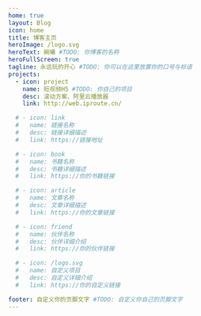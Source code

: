 ```yaml
---
home: true
layout: Blog
icon: home
title: 博客主页
heroImage: /logo.svg
heroText: 婉曦 #TODO: 你博客的名称
heroFullScreen: true
tagline: 永远玩的开心 #TODO: 你可以在这里放置你的口号与标语
projects:
  - icon: project
    name: 短视频H5 #TODO: 你自己的项目
    desc: 滚动方案、阿里云播放器
    link: http://web.iproute.cn/

  # - icon: link
  #   name: 链接名称
  #   desc: 链接详细描述
  #   link: https://链接地址

  # - icon: book
  #   name: 书籍名称
  #   desc: 书籍详细描述
  #   link: https://你的书籍链接

  # - icon: article
  #   name: 文章名称
  #   desc: 文章详细描述
  #   link: https://你的文章链接

  # - icon: friend
  #   name: 伙伴名称
  #   desc: 伙伴详细介绍
  #   link: https://你的伙伴链接

  # - icon: /logo.svg
  #   name: 自定义项目
  #   desc: 自定义详细介绍
  #   link: https://你的自定义链接

footer: 自定义你的页脚文字 #TODO: 自定义你自己的页脚文字
---
```

